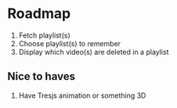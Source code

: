 # Roadmap
1. Fetch playlist(s)
2. Choose playlist(s) to remember
3. Display which video(s) are deleted in a playlist 

## Nice to haves
1. Have Tresjs animation or something 3D